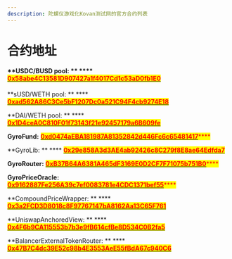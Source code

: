 ```yaml
---
description: 陀螺仪游戏化Kovan测试网的官方合约列表
---
```


# 合约地址

#### \*\*USDC/BUSD pool: \*\* **** [<mark style="color:red;">**0x58abe4C13581D907427a1f4017Cd1c53aD0fb1E0**</mark>](https://kovan.etherscan.io/address/0x58abe4c13581d907427a1f4017cd1c53ad0fb1e0)

\*\*sUSD/WETH pool: \*\* **** [<mark style="color:red;">**0xad562A86C3Ce5bF1207Dc0a521C94F4cb9274E18**</mark>](https://kovan.etherscan.io/address/0xad562a86c3ce5bf1207dc0a521c94f4cb9274e18)

\*\*DAI/WETH pool: \*\* **** [<mark style="color:red;">**0x1D4ceA0C810F01f73143f21e92457179a6B609fe**</mark>](https://kovan.etherscan.io/address/0x1D4ceA0C810F01f73143f21e92457179a6B609fe)

**GyroFund:** [<mark style="color:red;">**0xd0474aEBA181987A81352842d446Fc6c65481417**</mark>](https://kovan.etherscan.io/address/0xd0474aEBA181987A81352842d446Fc6c65481417)<mark style="color:red;">\*\*\*\*</mark>

\*\*GyroLib: \*\* **** [<mark style="color:red;">**0x29e858A3d3AE4ab92426c8C279f8E8ae64Edfda7**</mark>](https://kovan.etherscan.io/address/0x29e858a3d3ae4ab92426c8c279f8e8ae64edfda7)

**GyroRouter:** [<mark style="color:red;">**0xB37B64A6381A465dF3169E0D2CF7F71075b751B0**</mark>](https://kovan.etherscan.io/address/0xB37B64A6381A465dF3169E0D2CF7F71075b751B0)<mark style="color:red;">\*\*\*\*</mark>

**GyroPriceOracle:** [<mark style="color:red;">**0x9162887Fe256A39c7ef0083781e4CDC1371bef55**</mark>](https://kovan.etherscan.io/address/0x9162887Fe256A39c7ef0083781e4CDC1371bef55)<mark style="color:red;">\*\*\*\*</mark>

\*\*CompoundPriceWrapper: \*\* **** [<mark style="color:red;">**0x3a2FCD3D8018c8F97767147bA8162Aa13C65F761**</mark>](https://kovan.etherscan.io/address/0x3a2FCD3D8018c8F97767147bA8162Aa13C65F761)

\*\*UniswapAnchoredView: \*\* **** [<mark style="color:red;">**0x4F6b9CA115553b7b3e9fB614cfBe8D534C0B2fa5**</mark>](https://kovan.etherscan.io/address/0x4F6b9CA115553b7b3e9fB614cfBe8D534C0B2fa5)

\*\*BalancerExternalTokenRouter: \*\* **** [<mark style="color:red;">**0x47B7C4dc39E52c98b4E3553AeE55fBdA67c940C6**</mark>](https://kovan.etherscan.io/address/0x47B7C4dc39E52c98b4E3553AeE55fBdA67c940C6)
